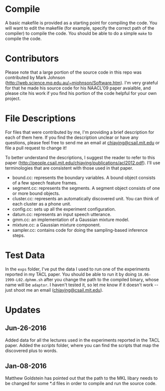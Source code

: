 # Compile 
A basic makefile is provided as a starting point for compiling the code. You will want to edit the makefile (for example, specify the correct path of the compiler) to compile the code. You should be able to do a simple `make` to compile the code.

# Contributors
Please note that a large portion of the source code in this repo was contributed by Mark Johnson (http://web.science.mq.edu.au/~mjohnson/Software.htm). I'm very grateful for that he made his source code for his NAACL'09 paper avaialble, and please cite his work if you find his portion of the code helpful for your own project.

# File Descriptions
For files that were contributed by me, I'm providing a brief description for each of them here. If you find the description unclear or have any questions, please feel free to send me an email at chiaying@csail.mit.edu or file a pull request to change it!

To better understand the descriptions, I suggest the reader to refer to this paper (http://people.csail.mit.edu/chiaying/publications/acl2012.pdf). I'll use terminologies that are consistent with those used in that paper.

* bound.cc: represents the boundary variables. A bound object consists of a few speech feature frames. 
* segment.cc: represents the segments. A segment object consists of one or more bound objects.
* cluster.cc: represents an automatically discovered unit. You can think of each cluster as a phone unit. 
* config.cc: sets up all the experiment configuration.
* datum.cc: represents an input speech utterance.
* gmm.cc: an implementation of a Gaussian mixture model.
* mixture.cc: a Gaussian mixture component.
* sampler.cc: contains code for doing the sampling-based inference steps.

# Test Data
In the `exps` folder, I've put the data I used to run one of the experiments reported in my TACL paper. You should be able to run it by doing `18.06-1999-L02.dphmm.sh` after you change the path to the compiled binary, whose name will be `adaptor`. I haven't tested it, so let me know if it doesn't work -- just shoot me an email (chiaying@csail.mit.edu). 

# Updates
## Jun-26-2016
Added data for all the lectures used in the experiments reported in the TACL paper.
Added the *scripts* folder, where you can find the scripts that map the discovered plus to words.

## Jan-08-2016
Matthew Goldstein has pointed out that the path to the MKL libary needs to be changed for some *.d files in order to compile and run the source code.
